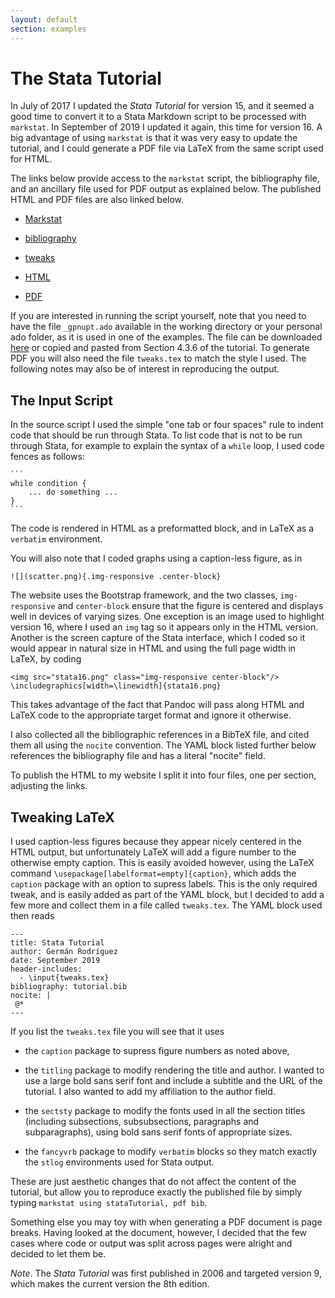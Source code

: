 ```yaml
---
layout: default
section: examples
---
```


The Stata Tutorial
==================

In July of 2017 I updated the *Stata Tutorial* for version 15, and it
seemed a good time to convert it to a Stata Markdown script to be
processed with `markstat`. In September of 2019 I updated it again, this
time for version 16. A big advantage of using `markstat` is that it was
very easy to update the tutorial, and I could generate a PDF file via
LaTeX from the same script used for HTML. 

The links below provide access to the `markstat` script, the 
bibliography file, and an ancillary file used for PDF output as
explained below. 
The published HTML and PDF files are also linked below.

- [Markstat](stataTutorial.stmd)
- [bibliography](stataTutorial.bib)
- [tweaks](tweaks.tex)

- [HTML](https://data.princeton.edu/stata)
- [PDF](https://data.princeton.edu/stata/tutorial.pdf)

If you are interested in running the script yourself, note that you need 
to have  the file `_gpnupt.ado` available in the working directory or
your personal ado folder, as it is used in one of the examples. 
The file can be downloaded [here](_gpnupt.ado) or copied and
pasted from Section 4.3.6 of the tutorial. 
To generate PDF you will also need the file `tweaks.tex` to
match the style I used. The following notes may also be of interest
in reproducing the output.

The Input Script
----------------

In the source script I used the simple \"one tab or four spaces\" rule
to indent code that should be run through Stata. To list code that is
not to be run through Stata, for example to explain the syntax of a
`while` loop, I used code fences as follows:

~~~~
```
while condition {
    ... do something ...
}
```
~~~~

The code is rendered in HTML as a preformatted block, and in LaTeX as a
`verbatim` environment.

You will also note that I coded graphs using a caption-less figure, as
in

```
![](scatter.png){.img-responsive .center-block}
```

The website uses the Bootstrap framework, and the two classes,
`img-responsive` and `center-block` ensure that the figure is centered
and displays well in devices of varying sizes. One exception is an image
used to highlight version 16, where I used an `img` tag so it appears
only in the HTML version. Another is the screen capture of the Stata
interface, which I coded so it would appear in natural size in HTML and
using the full page width in LaTeX, by coding

```
<img src="stata16.png" class="img-responsive center-block"/>
\includegraphics[width=\linewidth]{stata16.png}
```

This takes advantage of the fact that Pandoc will pass along HTML and
LaTeX code to the appropriate target format and ignore it otherwise.

I also collected all the bibliographic references in a BibTeX file, and
cited them all using the `nocite` convention. The YAML block listed
further below references the bibliography file and has a literal
\"nocite\" field.

To publish the HTML to my website I split it into four files, one per
section, adjusting the links.

Tweaking LaTeX
--------------

I used caption-less figures because they appear nicely centered in the
HTML output, but unfortunately LaTeX will add a figure number to the
otherwise empty caption. This is easily avoided however, using the LaTeX
command `\usepackage[labelformat=empty]{caption}`, which adds the
`caption` package with an option to supress labels. This is the only
required tweak, and is easily added as part of the YAML block, but I
decided to add a few more and collect them in a file called
`tweaks.tex`. The YAML block used then reads

```
---
title: Stata Tutorial 
author: Germán Rodríguez
date: September 2019
header-includes:
  - \input{tweaks.tex}
bibliography: tutorial.bib
nocite: |
 @*
---
```

If you list the `tweaks.tex` file you will see that it uses

-   the `caption` package to supress figure numbers as noted above,

-   the `titling` package to modify rendering the title and author. I
    wanted to use a large bold sans serif font and include a subtitle
    and the URL of the tutorial. I also wanted to add my affiliation to
    the author field.

-   the `sectsty` package to modify the fonts used in all the section
    titles (including subsections, subsubsections, paragraphs and
    subparagraphs), using bold sans serif fonts of appropriate sizes.

-   the `fancyvrb` package to modify `verbatim` blocks so they match
    exactly the `stlog` environments used for Stata output.

These are just aesthetic changes that do not affect the content of the
tutorial, but allow you to reproduce exactly the published file by
simply typing `markstat using stataTutorial, pdf bib`.

Something else you may toy with when generating a PDF document is page
breaks. Having looked at the document, however, I decided that the few
cases where code or output was split across pages were alright and
decided to let them be.

*Note*. The *Stata Tutorial* was first published in 2006 and targeted
version 9, which makes the current version the 8th edition.
